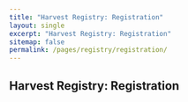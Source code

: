 ```yaml
---
title: "Harvest Registry: Registration"
layout: single
excerpt: "Harvest Registry: Registration"
sitemap: false
permalink: /pages/registry/registration/
---
```

## Harvest Registry: Registration ##
